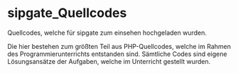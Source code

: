 # sipgate_Quellcodes
Quellcodes, welche für sipgate zum einsehen hochgeladen wurden.

Die hier bestehen zum größten Teil aus PHP-Quellcodes, welche im Rahmen des Programmierunterrichts entstanden sind.
Sämtliche Codes sind eigene Lösungsansätze der Aufgaben, welche im Unterricht gestellt wurden.
